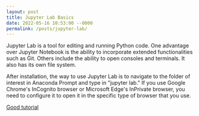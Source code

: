 ```yaml
---
layout: post
title: Jupyter Lab Basics
date: 2022-05-16 10:53:00 --0000
permalink: /posts/jupyter-lab/
---
```


Jupyter Lab is a tool for editing and running Python code. One advantage over Jupyter Notebook is the ability to incorporate extended functionalities such as Git. Others include the ability to open consoles and terminals. It also has its own file system.

After installation, the way to use Jupyter Lab is to navigate to the folder of interest in Anaconda Prompt and type in "jupyter lab." If you use Google Chrome's InCognito browser or Microsoft Edge's InPrivate browser, you need to configure it to open it in the specific type of browser that you use.

[Good tutorial](https://github.com/ipython/ipython-in-depth)